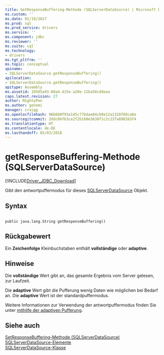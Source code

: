 ```yaml
---
title: GetResponseBuffering-Methode (SQLServerDataSource) | Microsoft Docs
ms.custom: ''
ms.date: 01/19/2017
ms.prod: sql
ms.prod_service: drivers
ms.service: ''
ms.component: jdbc
ms.reviewer: ''
ms.suite: sql
ms.technology:
- drivers
ms.tgt_pltfrm: ''
ms.topic: conceptual
apiname:
- SQLServerDataSource.getResponseBuffering()
apilocation:
- SQLServerDataSource.getResponseBuffering()
apitype: Assembly
ms.assetid: 19585a93-88a4-415e-a20e-12ba58cddeaa
caps.latest.revision: 27
author: MightyPen
ms.author: genemi
manager: craigg
ms.openlocfilehash: 96b660f91e145c77bdae84cb9e12a1320f60ca6e
ms.sourcegitcommit: 2ddc0bfb3ce2f2b160e3638f1c2c237a898263f4
ms.translationtype: HT
ms.contentlocale: de-DE
ms.lasthandoff: 05/03/2018
---
```

# <a name="getresponsebuffering-method-sqlserverdatasource"></a>getResponseBuffering-Methode (SQLServerDataSource)
[!INCLUDE[Driver_JDBC_Download](../../../includes/driver_jdbc_download.md)]

  Gibt den antwortpuffermodus für dieses [SQLServerDataSource](../../../connect/jdbc/reference/sqlserverdatasource-class.md) Objekt.  
  
## <a name="syntax"></a>Syntax  
  
```  
  
public java.lang.String getResponseBuffering()  
```  
  
## <a name="return-value"></a>Rückgabewert  
 Ein **Zeichenfolge** Kleinbuchstaben enthält **vollständige** oder **adaptive**.  
  
## <a name="remarks"></a>Hinweise  
 Die **vollständige** Wert gibt an, das gesamte Ergebnis vom Server gelesen, zur Laufzeit.  
  
 Die **adaptive** Wert gibt die Pufferung wenig Daten wie möglichen bei Bedarf an. Die **adaptive** Wert ist der standardpuffermodus.  
  
 Weitere Informationen zur Verwendung der antwortpuffermodus finden Sie unter [mithilfe der adaptiven Pufferung](../../../connect/jdbc/using-adaptive-buffering.md).  
  
## <a name="see-also"></a>Siehe auch  
 [SetResponseBuffering-Methode &#40;SQLServerDataSource&#41;](../../../connect/jdbc/reference/setresponsebuffering-method-sqlserverdatasource.md)   
 [SQLServerDataSource-Elemente](../../../connect/jdbc/reference/sqlserverdatasource-members.md)   
 [SQLServerDataSource-Klasse](../../../connect/jdbc/reference/sqlserverdatasource-class.md)  
  
  
